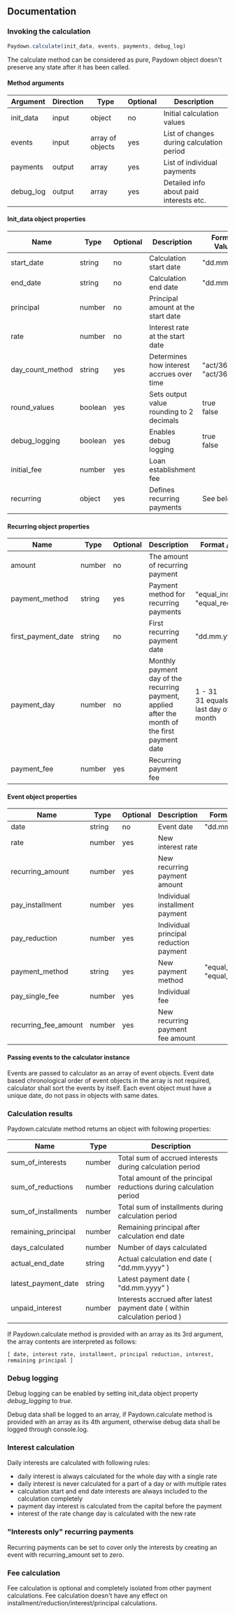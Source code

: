 
## Documentation

### Invoking the calculation
```javascript
Paydown.calculate(init_data, events, payments, debug_log)
```
The calculate method can be considered as pure, Paydown object doesn't preserve any state after it has been called.
#### Method arguments

Argument|Direction|Type|Optional|Description
--------|---------|----|--------|-----------
init_data|input|object|no|Initial calculation values
events|input|array of objects|yes|List of changes during calculation period
payments|output|array|yes|List of individual payments
debug_log|output|array|yes|Detailed info about paid interests etc.

#### Init_data object properties

Name|Type|Optional|Description|Format / Values|Default value
----|----|--------|-----------|---------------|-------------
start_date|string|no|Calculation start date|"dd.mm.yyyy"
end_date|string|no|Calculation end date|"dd.mm.yyyy"
principal|number|no|Principal amount at the start date|
rate|number|no|Interest rate at the start date|
day_count_method|string|yes|Determines how interest accrues over time|"act/360"<br>"act/365"|"act/360"
round_values|boolean|yes|Sets output value rounding to 2 decimals|true<br>false|true
debug_logging|boolean|yes|Enables debug logging|true<br>false|false
initial_fee|number|yes|Loan establishment fee||0
recurring|object|yes|Defines recurring payments|See below|

#### Recurring object properties

Name|Type|Optional|Description|Format / Values|Default value
----|----|--------|-----------|---------------|-------------
amount|number|no|The amount of recurring payment||
payment_method|string|yes|Payment method for recurring payments|"equal_installment"<br>"equal_reduction"|"equal_installment"
first_payment_date|string|no|First recurring payment date|"dd.mm.yyyy"|
payment_day|number|no|Monthly payment day of the recurring payment, applied after the month of the first payment date|1 - 31<br>31 equals to the last day of the month|
payment_fee|number|yes|Recurring payment fee||0

#### Event object properties

Name|Type|Optional|Description|Format / Values
----|----|--------|-----------|---------------
date|string|no|Event date|"dd.mm.yyyy"
rate|number|yes|New interest rate|
recurring_amount|number|yes|New recurring payment amount|
pay_installment|number|yes|Individual installment payment|
pay_reduction|number|yes|Individual principal reduction payment|
payment_method|string|yes|New payment method|"equal_installment"<br>"equal_reduction"
pay_single_fee|number|yes|Individual fee|
recurring_fee_amount|number|yes|New recurring payment fee amount|

#### Passing events to the calculator instance

Events are passed to calculator as an array of event objects. Event date based chronological order of event objects in the array is not required, calculator shall sort the events by itself. Each event object must have a unique date, do not pass in objects with same dates.

### Calculation results

Paydown.calculate method returns an object with following properties:

Name|Type|Description
----|----|-------
sum_of_interests|number|Total sum of accrued interests during calculation period
sum_of_reductions|number|Total amount of the principal reductions during calculation period
sum_of_installments|number|Total sum of installments during calculation period
remaining_principal|number|Remaining principal after calculation end date
days_calculated|number|Number of days calculated
actual_end_date|string|Actual calculation end date ( "dd.mm.yyyy" )
latest_payment_date|string|Latest payment date ( "dd.mm.yyyy" )
unpaid_interest|number|Interests accrued after latest payment date ( within calculation period )

If Paydown.calculate method is provided with an array as its 3rd argument, the array contents are interpreted as follows:

    [ date, interest rate, installment, principal reduction, interest, remaining principal ]

### Debug logging

Debug logging can be enabled by setting init_data object property *debug_logging* to *true*.

Debug data shall be logged to an array, if Paydown.calculate method is provided with an array as its 4th argument, otherwise debug data shall be logged through console.log.

### Interest calculation

Daily interests are calculated with following rules:

- daily interest is always calculated for the whole day with a single rate
- daily interest is never calculated for a part of a day or with multiple rates
- calculation start and end date interests are always included to the calculation completely
- payment day interest is calculated from the capital before the payment
- interest of the rate change day is calculated with the new rate

### "Interests only" recurring payments

Recurring payments can be set to cover only the interests by creating an event with recurring_amount set to zero.

### Fee calculation

Fee calculation is optional and completely isolated from other payment calculations. Fee calculation doesn't have any effect on installment/reduction/interest/principal calculations.
